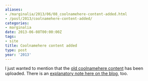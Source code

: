 ```yaml
---
aliases:
- /marginalia/2013/06/08_coolnamehere-content-added.html
- /post/2013/coolnamehere-content-added/
categories:
- marginalia
date: 2013-06-08T00:00:00Z
tags:
- site
title: Coolnamehere content added
type: post
year: '2013'
---
```

[old coolnamehere content]: /categories/coolnamehere/
[explanatory note here on the blog]:  /post/2013/coolnamehere-random-geekery/
I just wanted to mention that the [old coolnamehere content][] has been uploaded. There is 
an [explanatory note here on the blog][], too.
<!--more-->
